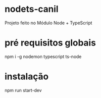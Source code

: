 # nodets-canil
Projeto feito no Módulo Node + TypeScript

# pré requisitos globais
npm i -g nodemon typescript ts-node

# instalação

npm run start-dev